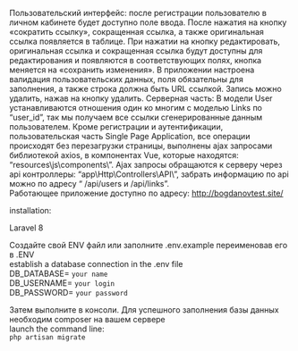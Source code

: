 Пользовательский интерфейс: после регистрации пользователю в личном кабинете будет доступно поле ввода. После нажатия на кнопку «сократить ссылку», сокращенная ссылка, а также оригинальная ссылка появляется в таблице. При нажатии на кнопку редактировать, оригинальная ссылка и сокращенная ссылка будут доступны для редактирования и появляются в соответствующих полях, кнопка меняется на «сохранить изменения». В приложении настроена валидация пользовательских данных, поля обязательны для заполнения, а также строка должна быть URL ссылкой. Запись можно удалить, нажав на кнопку удалить. Серверная часть: В модели User устанавливаются отношения один ко многим с моделью Links по “user_id”, так мы получаем все ссылки сгенерированные данным пользователем. Кроме регистрации и аутентификации, пользовательская часть Single Page Application, все операции происходят без перезагрузки страницы, выполнены ajax запросами библиотекой axios, в компонентах Vue, которые находятся: “resources\js\components\”. Ajax запросы обращаются к серверу через api контроллеры: “app\Http\Controllers\API\”, забрать информацию по api можно по адресу “ /api/users и /api/links”.   
Работающее приложение доступно по адресу: http://bogdanovtest.site/ 
  
installation:
  
Laravel 8 
  
Создайте свой ENV файл или заполните .env.example переименовав его в .ENV    
establish a database connection in the .env file  
DB_DATABASE= `your name`  
DB_USERNAME= `your login`  
DB_PASSWORD= `your password`  
  
Затем выполните в консоли. Для успешного заполнения базы данных необходим composer на вашем сервере  
launch the command line:  
`php artisan migrate`  
